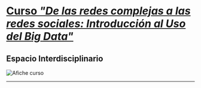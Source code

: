 # [Curso *"De las redes complejas a las redes sociales: Introducción al Uso del Big Data"*][d6115b6a]

[d6115b6a]: http://desarrolloterritorial.ei.udelar.edu.uy/?p=2618 "webpage"

## Espacio Interdisciplinario

![Afiche curso](http://desarrolloterritorial.ei.udelar.edu.uy/wp-content/uploads/2017/05/Curso-Modeling_BANNER_AFICHE.png)

---
